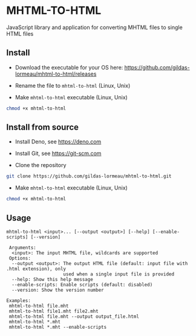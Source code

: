 # MHTML-TO-HTML

JavaScript library and application for converting MHTML files to single HTML files

## Install

- Download the executable for your OS here: https://github.com/gildas-lormeau/mhtml-to-html/releases

- Rename the file to `mhtml-to-html` (Linux, Unix)

- Make `mhtml-to-html` executable (Linux, Unix)
```sh
chmod +x mhtml-to-html
```

## Install from source

- Install Deno, see https://deno.com

- Install Git, see https://git-scm.com

- Clone the repository

```sh
git clone https://github.com/gildas-lormeau/mhtml-to-html.git
```

- Make `mhtml-to-html` executable (Linux, Unix)
```sh
chmod +x mhtml-to-html
```

## Usage 

```
mhtml-to-html <input>... [--output <output>] [--help] [--enable-scripts] [--version]

 Arguments:
  <input>: The input MHTML file, wildcards are supported
 Options:
  --output <output>: The output HTML file (default: input file with .html extension), only
                     used when a single input file is provided
  --help: Show this help message
  --enable-scripts: Enable scripts (default: disabled)
  --version: Show the version number

Examples:
 mhtml-to-html file.mht
 mhtml-to-html file1.mht file2.mht
 mhtml-to-html file.mht --output output_file.html
 mhtml-to-html *.mht
 mhtml-to-html *.mht --enable-scripts
```
